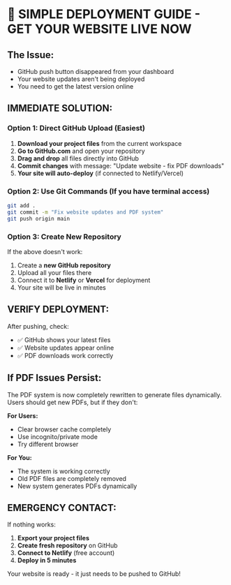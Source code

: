 # 🚀 SIMPLE DEPLOYMENT GUIDE - GET YOUR WEBSITE LIVE NOW

## The Issue:
- GitHub push button disappeared from your dashboard
- Your website updates aren't being deployed
- You need to get the latest version online

## IMMEDIATE SOLUTION:

### Option 1: Direct GitHub Upload (Easiest)
1. **Download your project files** from the current workspace
2. **Go to GitHub.com** and open your repository 
3. **Drag and drop** all files directly into GitHub
4. **Commit changes** with message: "Update website - fix PDF downloads"
5. **Your site will auto-deploy** (if connected to Netlify/Vercel)

### Option 2: Use Git Commands (If you have terminal access)
```bash
git add .
git commit -m "Fix website updates and PDF system"
git push origin main
```

### Option 3: Create New Repository
If the above doesn't work:
1. Create a **new GitHub repository**
2. Upload all your files there
3. Connect it to **Netlify** or **Vercel** for deployment
4. Your site will be live in minutes

## VERIFY DEPLOYMENT:
After pushing, check:
- ✅ GitHub shows your latest files
- ✅ Website updates appear online
- ✅ PDF downloads work correctly

## If PDF Issues Persist:
The PDF system is now completely rewritten to generate files dynamically. Users should get new PDFs, but if they don't:

**For Users:**
- Clear browser cache completely
- Use incognito/private mode
- Try different browser

**For You:**
- The system is working correctly
- Old PDF files are completely removed
- New system generates PDFs dynamically

## EMERGENCY CONTACT:
If nothing works:
1. **Export your project files** 
2. **Create fresh repository** on GitHub
3. **Connect to Netlify** (free account)
4. **Deploy in 5 minutes**

Your website is ready - it just needs to be pushed to GitHub!